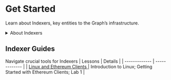 # Get Started

Learn about Indexers, key entities to the Graph’s infrastructure. 

<details>

<summary>About Indexers</summary>

### Indexers

Indexers are essential to The Graph’s query processing services. They are responsible for quick, reliable, and efficient retrieval of data from blockchains, which supports the expansive ecosystem of decentralized apps. 

Indexers perform the following roles: 
- Operators of Graph Nodes
- Serving Queries
- Stakeholders in the Network
- Service Providers


</details>

## Indexer Guides

Navigate crucial tools for Indexers
| Lessons  | Details |
| ------------- | ------------- |
| [Linux and Ethereum Clients  ]( https://github.com/IndexerDAO/docs/tree/dea28a585dbdb3a95479da0b0515c788ae58105c/indexing-101/linux-and-ethereum-clients)  | Introduction to Linux; Getting Started with Ethereum Clients; Lab 1  |


